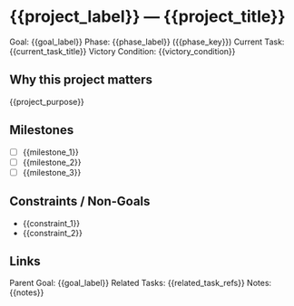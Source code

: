 # {{project_label}} — {{project_title}}
Goal: {{goal_label}}
Phase: {{phase_label}} ({{phase_key}})
Current Task: {{current_task_title}}
Victory Condition: {{victory_condition}}

## Why this project matters
{{project_purpose}}

## Milestones
- [ ] {{milestone_1}}
- [ ] {{milestone_2}}
- [ ] {{milestone_3}}

## Constraints / Non-Goals
- {{constraint_1}}
- {{constraint_2}}

## Links
Parent Goal: {{goal_label}}
Related Tasks: {{related_task_refs}}   <!-- comma-separated titles or IDs -->
Notes: {{notes}}
